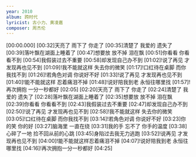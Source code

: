 ```yaml
---
year: 2010
album: 跨时代
lyricist: 古小力、黄凌嘉
composer: 周杰伦
---
```

[00:00.000]
[00:32]天亮了 雨下了 你走了
[00:35]清楚了 我爱的 遗失了
[00:39]落叶飘在湖面上睡着了
[00:47]想要放 放不掉 泪在飘
[00:51]你看看 你看看不到
[00:54]我假装过去不重要
[00:58]却发现自己办不到
[01:02]!说了再见 才发现再也见不到
[01:09]!我不能就这样 失去你的微笑
[01:17]!口红待在桌脚 而你我找不到
[01:26]!若角色对调 你说好不好
[01:33]!说了再见 才发现再也见不到
[01:40]!能不能就这样 忍着痛泪不掉
[01:48]!说好陪我到老 永恒往哪里找
[01:57]!再次拥抱 一分一秒都好
[02:05]
[02:20]天亮了 雨下了 你走了
[02:24]清楚了 我爱的 遗失了
[02:28]落叶飘在湖面上睡着了
[02:35]想要放 放不掉 泪在飘
[02:39]你看看 你看看不到
[02:43]我假装过去不重要
[02:47]却发现自己办不到
[02:50]!说了再见 才发现再也见不到
[02:58]!我不能就这样 失去你的微笑
[03:05]!口红待在桌脚 而你我找不到
[03:14]!若角色对调 你说好不好
[03:23]你的笑 你的好
[03:27]脑海里 一直在绕
[03:31]我的手 忘不了 你手的温度
[03:38]心碎了一地 捡不回从前的心跳
[03:45]身陷过去我无力逃跑
[03:52]!说再见 才发现再也见不到
[04:00]!能不能就这样忍着痛泪不掉
[04:07]!说好陪我到老 永恒往哪里找
[04:16]!再次拥抱一分一秒都好
[04:25]